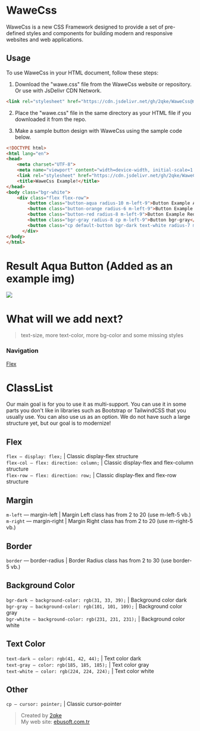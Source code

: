 # WaweCss

WaweCss is a new CSS Framework designed to provide a set of pre-defined styles and components for building modern and responsive websites and web applications.

## Usage

To use WaweCss in your HTML document, follow these steps:

1. Download the "wawe.css" file from the WaweCss website or repository. Or use with JsDelivr CDN Network.

````html
<link rel="stylesheet" href="https://cdn.jsdelivr.net/gh/2qke/WaweCss@main/wawe.css">
``````

2. Place the "wawe.css" file in the same directory as your HTML file if you downloaded it from the repo.

3. Make a sample button design with WaweCss using the sample code below.

```html
<!DOCTYPE html>
<html lang="en">
<head>
    <meta charset="UTF-8">
    <meta name="viewport" content="width=device-width, initial-scale=1.0">
    <link rel="stylesheet" href="https://cdn.jsdelivr.net/gh/2qke/WaweCss@main/wawe.css">
    <title>WaweCss Example!</title>
</head>
<body class="bgr-white">
    <div class="flex flex-row">
        <button class="button-aqua radius-10 m-left-9">Button Example Aqua</button>
        <button class="button-orange radius-6 m-left-9">Button Example Orange</button>
        <button class="button-red radius-8 m-left-9">Button Example Red</button>
        <button class="bgr-gray radius-8 cp m-left-9">Button bgr-gray</button>
        <button class="cp default-button bgr-dark text-white radius-7 m-left-9">Default Button</button>
      </div>
</body>
</html>
```
# Result Aqua Button (Added as an example img)
<img src="https://cdn.discordapp.com/attachments/1133431801487040563/1137705560192598036/button-example-aqua.png">

# What will we add next?
> text-size, more text-color, more bg-color and some missing styles

### Navigation
<a href="#flex">Flex</a>

# ClassList
Our main goal is for you to use it as multi-support. You can use it in some parts you don't like in libraries such as Bootstrap or TailwindCSS that you usually use. You can also use us as an option. We do not have such a large structure yet, but our goal is to modernize!

## Flex
`flex — display: flex;` | Classic display-flex structure<br>
`flex-col — flex: direction: column;` | Classic display-flex and flex-column structure<br>
`flex-row — flex: direction: row;` | Classic display-flex and flex-row structure<br>

## Margin
`m-left` — margin-left | Margin Left class has from 2 to 20 (use m-left-5 vb.)<br>
`m-right` — margin-right | Margin Right class has from 2 to 20 (use m-right-5 vb.)<br>

## Border
`border` — border-radius | Border Radius class has from 2 to 30 (use border-5 vb.)<br>

## Background Color
`bgr-dark — background-color: rgb(31, 33, 39);` | Background color dark<br>
`bgr-gray — background-color: rgb(101, 101, 109);` | Background color gray<br>
`bgr-white — background-color: rgb(231, 231, 231);` | Background color white<br>

## Text Color
`text-dark — color: rgb(41, 42, 44);` | Text color dark<br>
`text-gray — color: rgb(185, 185, 185);` | Text color gray<br>
`text-white — color: rgb(224, 224, 224);` | Text color white<br>

## Other
`cp — cursor: pointer;` | Classic cursor-pointer<br>

> Created by <a target="_blank" href="https://github.com/2qke">2qke</a><br>
> My web site: <a target="_blank" href="https://ebusoft.com.tr">ebusoft.com.tr</a>